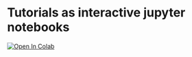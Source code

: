 # Tutorials as interactive jupyter notebooks

[![Open In Colab](https://colab.research.google.com/assets/colab-badge.svg)](https://colab.research.google.com/github/adrianlubitz/mne-python/blob/jupyter_tutorials/tutorials_jupyter/intro/convert_to_jupyter_cells.py)
